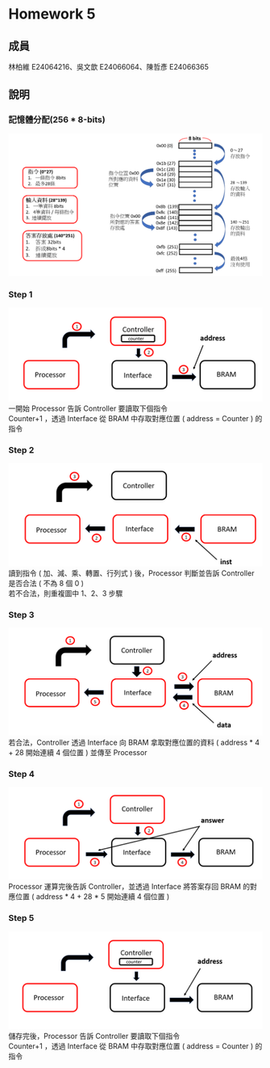# Homework 5
## 成員
林柏維 E24064216、吳文歆 E24066064、陳哲彥 E24066365
## 說明  
### 記憶體分配(256 * 8-bits)  
![1](images/1.PNG)  
### Step 1
![2](images/2.PNG)  
一開始 Processor 告訴 Controller 要讀取下個指令  
Counter+1 ，透過 Interface 從 BRAM 中存取對應位置 ( address = Counter ) 的指令 
### Step 2
![3](images/3.PNG)  
讀到指令 ( 加、減、乘、轉置、行列式 ) 後，Processor 判斷並告訴 Controller 是否合法 ( 不為 8 個 0 )  
若不合法，則重複圖中 1、2、3 步驟  
### Step 3
![4](images/4.PNG)  
若合法，Controller 透過 Interface 向 BRAM 拿取對應位置的資料 ( address * 4 + 28 開始連續 4 個位置 ) 並傳至 Processor  
### Step 4
![5](images/5.PNG)  
Processor 運算完後告訴 Controller，並透過 Interface 將答案存回 BRAM 的對應位置 ( address * 4 + 28 * 5 開始連續 4 個位置 )  
### Step 5
![6](images/6.PNG)  
儲存完後，Processor 告訴 Controller 要讀取下個指令  
Counter+1 ，透過 Interface 從 BRAM 中存取對應位置 ( address = Counter ) 的指令
